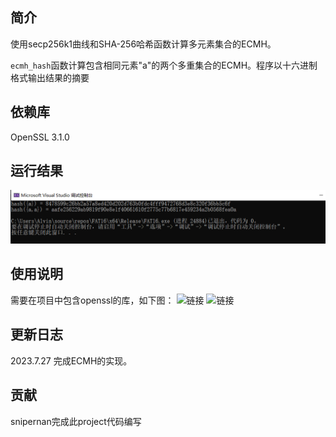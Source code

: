 
## 简介
使用secp256k1曲线和SHA-256哈希函数计算多元素集合的ECMH。

`ecmh_hash`函数计算包含相同元素"a"的两个多重集合的ECMH。程序以十六进制格式输出结果的摘要
## 依赖库
OpenSSL 3.1.0

## 运行结果
![运行结果](https://github.com/snipernan/SDU23-CryptoRepo/blob/main/Project20%20ECMH%20PoC/figure/20fcb0bf60919db1188fcd1532a5bc3.png)

## 使用说明
需要在项目中包含openssl的库，如下图：
![链接](https://github.com/snipernan/SDU23-CryptoRepo/blob/main/Project1%20implement%20the%20na%C3%AFve%20birthday%20attack%20of%20reduced%20SM3/figure/1.png)
![链接](https://github.com/snipernan/SDU23-CryptoRepo/blob/main/Project1%20implement%20the%20na%C3%AFve%20birthday%20attack%20of%20reduced%20SM3/figure/2.png)

## 更新日志
2023.7.27 完成ECMH的实现。

## 贡献
snipernan完成此project代码编写

